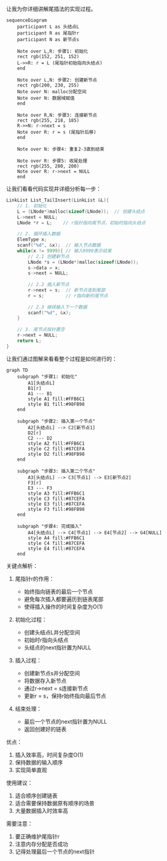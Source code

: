 
让我为你详细讲解尾插法的实现过程。

```mermaid
sequenceDiagram
    participant L as 头结点L
    participant R as 尾指针r
    participant N as 新节点s
    
    Note over L,R: 步骤1: 初始化
    rect rgb(152, 251, 152)
    L->>R: r = L (尾指针初始指向头结点)
    end
    
    Note over L,N: 步骤2: 创建新节点
    rect rgb(200, 230, 255)
    Note over N: malloc分配空间
    Note over N: 数据域赋值
    end
    
    Note over R,N: 步骤3: 连接新节点
    rect rgb(255, 218, 185)
    R->>N: r->next = s
    Note over R: r = s (尾指针后移)
    end
    
    Note over N: 步骤4: 重复2-3直到结束
    
    Note over R: 步骤5: 收尾处理
    rect rgb(255, 200, 200)
    Note over R: r->next = NULL
    end

```

让我们看看代码实现并详细分析每一步：

```c
LinkList List_TailInsert(LinkList &L){
    // 1. 初始化
    L = (LNode*)malloc(sizeof(LNode));  // 创建头结点
    L->next = NULL;
    LNode *r = L;    // r指针指向尾节点，初始时指向头结点
    
    // 2. 循环插入数据
    ElemType x;
    scanf("%d", &x);  // 输入节点数据
    while(x != 9999){ // 输入9999表示结束
        // 2.1 创建新节点
        LNode *s = (LNode*)malloc(sizeof(LNode));
        s->data = x;
        s->next = NULL;
        
        // 2.2 插入新节点
        r->next = s;  // 新节点连到尾部
        r = s;        // r指向新的尾节点
        
        // 2.3 继续输入下一个数据
        scanf("%d", &x);
    }
    
    // 3. 尾节点指针置空
    r->next = NULL;
    return L;
}
```

让我们通过图解来看看整个过程是如何进行的：

```mermaid
graph TD
    subgraph "步骤1: 初始化"
        A1[头结点L] 
        B1[r]
        A1 --- B1
        style A1 fill:#FFB6C1
        style B1 fill:#98FB98
    end

    subgraph "步骤2: 插入第一个节点"
        A2[头结点L] --> C2[新节点1]
        D2[r]
        C2 --- D2
        style A2 fill:#FFB6C1
        style C2 fill:#87CEFA
        style D2 fill:#98FB98
    end

    subgraph "步骤3: 插入第二个节点"
        A3[头结点L] --> C3[节点1] --> E3[新节点2]
        F3[r]
        E3 --- F3
        style A3 fill:#FFB6C1
        style C3 fill:#87CEFA
        style E3 fill:#87CEFA
        style F3 fill:#98FB98
    end

    subgraph "步骤4: 完成插入"
        A4[头结点L] --> C4[节点1] --> E4[节点2] --> G4[NULL]
        style A4 fill:#FFB6C1
        style C4 fill:#87CEFA
        style E4 fill:#87CEFA
    end

```

关键点解析：

1. 尾指针r的作用：
   - 始终指向链表的最后一个节点
   - 避免每次插入都要遍历到链表尾部
   - 使得插入操作的时间复杂度为O(1)

2. 初始化过程：
   - 创建头结点L并分配空间
   - 初始时r指向头结点
   - 头结点的next指针置为NULL

3. 插入过程：
   - 创建新节点s并分配空间
   - 将数据存入新节点
   - 通过r->next = s连接新节点
   - 更新r = s，保持r始终指向最后节点

4. 结束处理：
   - 最后一个节点的next指针置为NULL
   - 返回创建好的链表

优点：
1. 插入效率高，时间复杂度O(1)
2. 保持数据的输入顺序
3. 实现简单直观

使用建议：
1. 适合顺序创建链表
2. 适合需要保持数据原有顺序的场景
3. 大量数据插入时效率高

需要注意：
1. 要正确维护尾指针r
2. 注意内存分配是否成功
3. 记得处理最后一个节点的next指针
<!--stackedit_data:
eyJoaXN0b3J5IjpbLTE2MzA1NjIwMjNdfQ==
-->